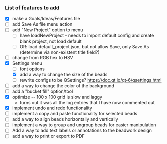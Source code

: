 ### List of features to add

- [x] make a Goals/Ideas/Features file
- [ ] add Save As file menu action
- [ ] add "New Project" option to menu
    - [ ] have loadNewProject - needs to import default config and create blank project, not load default
    - [ ] OR: load default_project.json, but not allow Save, only Save As (determine via non-existent title field?)
- [ ] change from RGB hex to HSV
- [x] Settings menu
    - [ ] font options
    - [x] add a way to change the size of the beads
    - [ ] rewrite configs to be QSettings? https://doc.qt.io/qt-6/qsettings.html
- [ ] add a way to change the color of the background
- [ ] add a "bucket fill" option/tool
- [x] optimize -- 100 x 100 grid is slow and laggy
    - turns out it was all the log entries that I have now commented out
- [x] implement undo and redo functionality
- [ ] implement a copy and paste functionality for selected beads
- [ ] add a way to align beads horizontally and vertically
- [ ] implement a way to group and ungroup beads for easier manipulation
- [ ] Add a way to add text labels or annotations to the beadwork design
- [ ] add a way to print or export to PDF